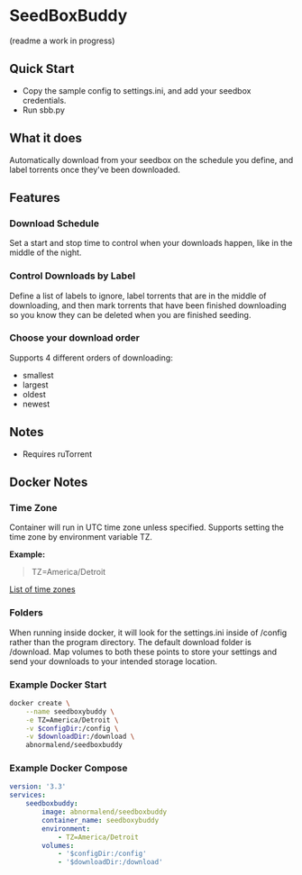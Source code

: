 # SeedBoxBuddy
(readme a work in progress)

## Quick Start
- Copy the sample config to settings.ini, and add your seedbox credentials.
- Run sbb.py

## What it does
Automatically download from your seedbox on the schedule you define, and label torrents once they've been downloaded.

## Features
### Download Schedule
Set a start and stop time to control when your downloads happen, like in the middle of the night.
### Control Downloads by Label
Define a list of labels to ignore, label torrents that are in the middle of downloading, and then mark torrents that have been finished downloading so you know they can be deleted when you are finished seeding.
### Choose your download order
Supports 4 different orders of downloading:
- smallest
- largest
- oldest
- newest

## Notes
- Requires ruTorrent


## Docker Notes
### Time Zone
Container will run in UTC time zone unless specified.  Supports setting the time zone by environment variable TZ.  

**Example:**
> TZ=America/Detroit


[List of time zones](https://en.wikipedia.org/wiki/List_of_tz_database_time_zones)

### Folders
When running inside docker, it will look for the settings.ini inside of /config rather than the program directory.  The default download folder is /download.  Map volumes to both these points to store your settings and send your downloads to your intended storage location.

### Example Docker Start
```bash
docker create \
    --name seedboxybuddy \
    -e TZ=America/Detroit \
    -v $configDir:/config \
    -v $downloadDir:/download \
    abnormalend/seedboxbuddy
```

### Example Docker Compose 
```yaml
version: '3.3'
services:
    seedboxbuddy:
        image: abnormalend/seedboxbuddy
        container_name: seedboxybuddy
        environment:
            - TZ=America/Detroit
        volumes:
            - '$configDir:/config'
            - '$downloadDir:/download'
```
